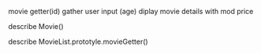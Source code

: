 <!-- create movie constructor (times, name, price mod) -->
movie getter(id)
gather user input (age)
diplay movie details with mod price

describe Movie()

<!-- test: "it should display correct movie details in console log"
code: movieName = new Movie(name, times, priceMod)
result: name, times, priceMod -->

<!-- decribe MovieList.prototype.addId()
test: It should assign an id to a movie object
code: movieName = new Movie(name, times, priceMod)
      movieName.addId()
result: name, times, priceMod, 1 -->

<!-- descibe MovieList.protoype.addMovie()
test: "it should add a movie object to the MovieList movies"
code: movieList = new MovieList()
      movieName = new Movie(name, times, priceMod)
      movieList.addMovie(movieName)
result: movieList(movieName.....) -->

describe MovieList.prototyle.movieGetter()
<!-- test: "It should return the movie object that name matches passed id"
code: movieList = new MovieList()
      movieName = new Movie(name, times, priceMod)
      movieName2 = new Movie(name2, times2, priceMod2)
      movieList.addMovie(movieName)
      movieList.movieGetter(1)
result: movieName (name, times, priceMod, 1) -->